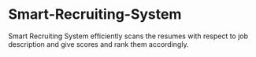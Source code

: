 # Smart-Recruiting-System
Smart Recruiting System efficiently scans the resumes with respect to job description and give scores and rank them accordingly.
